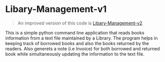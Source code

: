 # Libary-Management-v1
> An improved version of this code is [Libary-Management-v2](https://github.com/arlbibek/Libary-Management-v2 "Go to Libary-Management-v2")

This is a simple python command line application that reads books information from a text file maintained by a Library.
The program helps in keeping track of borrowed books and also the books returned by the readers. Also generets a note (i.e Invoice) for both borrowed and returned book while simultaneously updating the information to the text file.
